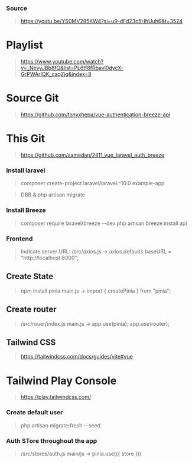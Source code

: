 ### Source

> https://youtu.be/YS0MV285KW4?si=u9-dFd23c5HhUuh6&t=3524

# Playlist

> https://www.youtube.com/watch?v=_NevyJBb8fQ&list=PL6tf8fRbavl0dycX-GrPWArIQK_caqZjq&index=8

# Source Git

> https://github.com/tonyxhepa/vue-authentication-breeze-api

# This Git

> https://github.com/samedan/2411_vue_laravel_auth_breeze

### Install laravel

> composer create-project laravel/laravel:^10.0 example-app

> DBB & php artisan migrate

### Install Breeze

> composer require laravel/breeze --dev
> php artisan breeze:install api

### Frontend

> Indicate server URL: /src/axios.js -> axios.defaults.baseURL = "http://localhost:8000";

## Create State

> npm install pinia
> main.js -> import { createPinia } from "pinia";

## Create router

> /src/rouer/index.js
> main.js -> app.use(pinia); app.use(router);

## Tailwind CSS

> https://tailwindcss.com/docs/guides/vite#vue

# Tailwind Play Console

> https://play.tailwindcss.com/

### Create default user

> php artisan migrate:fresh --seed

### Auth STore throughout the app

> /src/stores/auth.js
> main/js -> pinia.use(({ store }))
